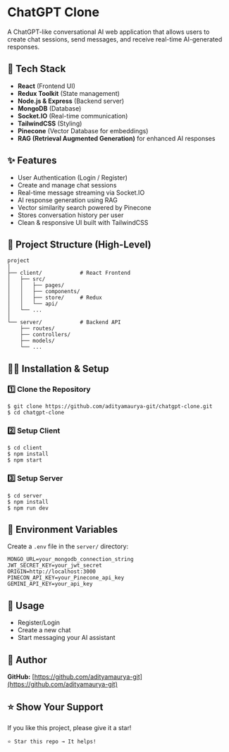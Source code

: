 # ChatGPT Clone

A ChatGPT-like conversational AI web application that allows users to create chat sessions, send messages, and receive real-time AI-generated responses.

## 🚀 Tech Stack

* **React** (Frontend UI)
* **Redux Toolkit** (State management)
* **Node.js & Express** (Backend server)
* **MongoDB** (Database)
* **Socket.IO** (Real-time communication)
* **TailwindCSS** (Styling)
* **Pinecone** (Vector Database for embeddings)
* **RAG (Retrieval Augmented Generation)** for enhanced AI responses

## ✨ Features

* User Authentication (Login / Register)
* Create and manage chat sessions
* Real-time message streaming via Socket.IO
* AI response generation using RAG
* Vector similarity search powered by Pinecone
* Stores conversation history per user
* Clean & responsive UI built with TailwindCSS

## 📂 Project Structure (High-Level)

```
project
│
├── client/            # React Frontend
│   ├── src/
│   │   ├── pages/
│   │   ├── components/
│   │   ├── store/     # Redux
│   │   └── api/
│   └── ...
│
└── server/            # Backend API
    ├── routes/
    ├── controllers/
    ├── models/
    └── ...
```

## 🧑‍💻 Installation & Setup

### 1️⃣ Clone the Repository

```
$ git clone https://github.com/adityamaurya-git/chatgpt-clone.git
$ cd chatgpt-clone
```

### 2️⃣ Setup Client

```
$ cd client
$ npm install
$ npm start
```

### 3️⃣ Setup Server

```
$ cd server
$ npm install
$ npm run dev
```

## 🔧 Environment Variables 

Create a `.env` file in the `server/` directory:

```
MONGO_URL=your_mongodb_connection_string
JWT_SECRET_KEY=your_jwt_secret
ORIGIN=http://localhost:3000
PINECON_API_KEY=your_Pinecone_api_key
GEMINI_API_KEY=your_api_key
```

## 📖 Usage

* Register/Login
* Create a new chat
* Start messaging your AI assistant

## 👤 Author

**GitHub:** [https://github.com/adityamaurya-git](https://github.com/adityamaurya-git)

## ⭐️ Show Your Support

If you like this project, please give it a star!

```
⭐️ Star this repo → It helps!
```
